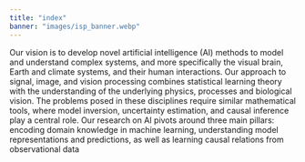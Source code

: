 ```yaml
---
title: "index"
banner: "images/isp_banner.webp"
---
```


Our vision is to develop novel artificial intelligence (AI) methods to model and understand complex systems, and more specifically the visual brain, Earth and climate systems, and their human interactions. Our approach to signal, image, and vision processing combines statistical learning theory with the understanding of the underlying physics, processes and biological vision. The problems posed in these disciplines require similar mathematical tools, where model inversion, uncertainty estimation, and causal inference play a central role. Our research on AI pivots around three main pillars: encoding domain knowledge in machine learning, understanding model representations and predictions, as well as learning causal relations from observational data
